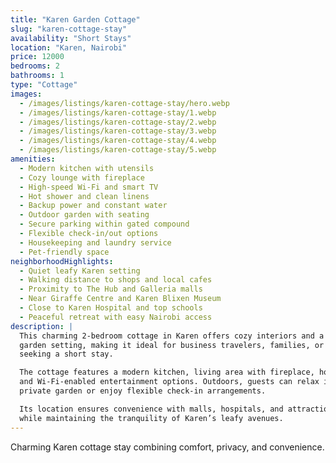 ```yaml
---
title: "Karen Garden Cottage"
slug: "karen-cottage-stay"
availability: "Short Stays"
location: "Karen, Nairobi"
price: 12000
bedrooms: 2
bathrooms: 1
type: "Cottage"
images:
  - /images/listings/karen-cottage-stay/hero.webp
  - /images/listings/karen-cottage-stay/1.webp
  - /images/listings/karen-cottage-stay/2.webp
  - /images/listings/karen-cottage-stay/3.webp
  - /images/listings/karen-cottage-stay/4.webp
  - /images/listings/karen-cottage-stay/5.webp
amenities:
  - Modern kitchen with utensils
  - Cozy lounge with fireplace
  - High-speed Wi-Fi and smart TV
  - Hot shower and clean linens
  - Backup power and constant water
  - Outdoor garden with seating
  - Secure parking within gated compound
  - Flexible check-in/out options
  - Housekeeping and laundry service
  - Pet-friendly space
neighborhoodHighlights:
  - Quiet leafy Karen setting
  - Walking distance to shops and local cafes
  - Proximity to The Hub and Galleria malls
  - Near Giraffe Centre and Karen Blixen Museum
  - Close to Karen Hospital and top schools
  - Peaceful retreat with easy Nairobi access
description: |
  This charming 2-bedroom cottage in Karen offers cozy interiors and a lush 
  garden setting, making it ideal for business travelers, families, or couples 
  seeking a short stay.  

  The cottage features a modern kitchen, living area with fireplace, hot shower, 
  and Wi-Fi-enabled entertainment options. Outdoors, guests can relax in the 
  private garden or enjoy flexible check-in arrangements.  

  Its location ensures convenience with malls, hospitals, and attractions nearby, 
  while maintaining the tranquility of Karen’s leafy avenues.
---
```

Charming Karen cottage stay combining comfort, privacy, and convenience.
